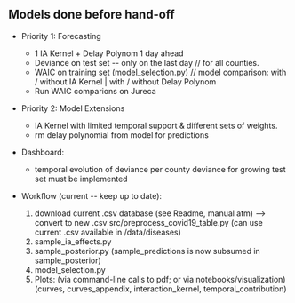 ## Models done before hand-off

* Priority 1: Forecasting
    * 1 IA Kernel + Delay Polynom 1 day ahead
    * Deviance on test set -- only on the last day // for all counties.
    * WAIC on training set (model_selection.py) // model comparison: with / without IA Kernel | with / without Delay Polynom
    * Run WAIC comparions on Jureca

* Priority 2: Model Extensions
    * IA Kernel with limited temporal support & different sets of weights.
    * rm delay polynomial from model for predictions

* Dashboard:
    * temporal evolution of deviance per county deviance for growing test set must be implemented


* Workflow (current -- keep up to date):
    1. download current .csv database (see Readme, manual atm) 
        --> convert to new .csv src/preprocess_covid19_table.py (can use current .csv available 
            in /data/diseases)
    1. sample_ia_effects.py
    1. sample_posterior.py (sample_predictions is now subsumed in sample_posterior)
    1. model_selection.py
    1. Plots: (via command-line calls to pdf; or via notebooks/visualization)
        (curves, curves_appendix, interaction_kernel, temporal_contribution)
